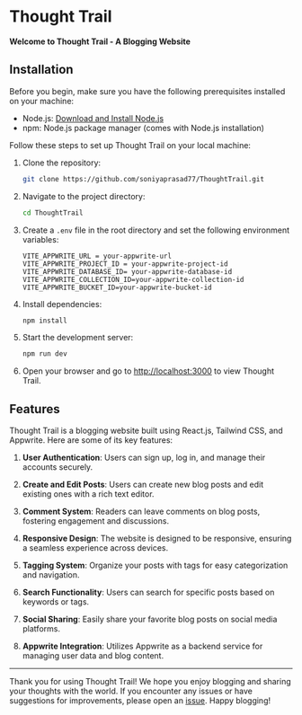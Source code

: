 # Thought Trail

**Welcome to Thought Trail - A Blogging Website**

## Installation

Before you begin, make sure you have the following prerequisites installed on your machine:

- Node.js: [Download and Install Node.js](https://nodejs.org/)
- npm: Node.js package manager (comes with Node.js installation)

Follow these steps to set up Thought Trail on your local machine:

1. Clone the repository:
   ```bash
   git clone https://github.com/soniyaprasad77/ThoughtTrail.git
   ```

2. Navigate to the project directory:
   ```bash
   cd ThoughtTrail
   ```



3. Create a `.env` file in the root directory and set the following environment variables:
   ```env
   VITE_APPWRITE_URL = your-appwrite-url
   VITE_APPWRITE_PROJECT_ID = your-appwrite-project-id
   VITE_APPWRITE_DATABASE_ID= your-appwrite-database-id
   VITE_APPWRITE_COLLECTION_ID=your-appwrite-collection-id
   VITE_APPWRITE_BUCKET_ID=your-appwrite-bucket-id
   ```
4. Install dependencies:
   ```bash
   npm install
   ```
   
5. Start the development server:
   ```bash
   npm run dev
   ```

6. Open your browser and go to [http://localhost:3000](http://localhost:3000) to view Thought Trail.

## Features

Thought Trail is a blogging website built using React.js, Tailwind CSS, and Appwrite. Here are some of its key features:

1. **User Authentication**: Users can sign up, log in, and manage their accounts securely.

2. **Create and Edit Posts**: Users can create new blog posts and edit existing ones with a rich text editor.

3. **Comment System**: Readers can leave comments on blog posts, fostering engagement and discussions.

4. **Responsive Design**: The website is designed to be responsive, ensuring a seamless experience across devices.

5. **Tagging System**: Organize your posts with tags for easy categorization and navigation.

6. **Search Functionality**: Users can search for specific posts based on keywords or tags.

7. **Social Sharing**: Easily share your favorite blog posts on social media platforms.

8. **Appwrite Integration**: Utilizes Appwrite as a backend service for managing user data and blog content.


---

Thank you for using Thought Trail! We hope you enjoy blogging and sharing your thoughts with the world. If you encounter any issues or have suggestions for improvements, please open an [issue](https://github.com/your-username/thought-trail/issues). Happy blogging!
